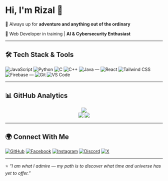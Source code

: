 # Hi, I'm Rizal 👋  



🌳 Always up for **adventure and anything out of the ordinary**

🚀 Web Developer in training | **AI & Cybersecurity Enthusiast**  


---

## 🛠️ Tech Stack & Tools

![JavaScript](https://img.shields.io/badge/-JavaScript-323330?style=flat&logo=javascript&logoColor=F7DF1E)
![Python](https://img.shields.io/badge/-Python-14354C?style=flat&logo=python&logoColor=FFD43B)
![C](https://img.shields.io/badge/-C-283593?style=flat&logo=c&logoColor=white)
![C++](https://img.shields.io/badge/-C++-00599C?style=flat&logo=c%2B%2B&logoColor=white)
![Java](https://img.shields.io/badge/-Java-0A66C2?style=flat&logo=openjdk&logoColor=white)
—
![React](https://img.shields.io/badge/-React-20232A?style=flat&logo=react&logoColor=61DAFB)
![Tailwind CSS](https://img.shields.io/badge/-Tailwind_CSS-0F172A?style=flat&logo=tailwind-css&logoColor=38BDF8)
![Firebase](https://img.shields.io/badge/-Firebase-181717?style=flat&logo=firebase&logoColor=FFCA28)
—
![Git](https://img.shields.io/badge/-Git-181717?style=flat&logo=git&logoColor=F05032)
![VS Code](https://img.shields.io/badge/-VS%20Code-1E1E1E?style=flat&logo=visual-studio-code&logoColor=007ACC)




---

## 📊 GitHub Analytics

<div align="center">
  <img src="https://github-readme-stats.vercel.app/api/top-langs/?username=theonlyrizal&layout=compact&theme=tokyonight" /><br/>
  <img src="https://github-readme-stats.vercel.app/api?username=theonlyrizal&show_icons=true&theme=tokyonight" /> 
  <img src="https://github-readme-streak-stats.herokuapp.com/?user=theonlyrizal&theme=tokyonight&hide_border=true" />
</div>

---

## 🌍 Connect With Me  
[![GitHub](https://img.shields.io/badge/-GitHub-181717?style=flat&logo=github)](https://github.com/theonlyrizal)
[![Facebook](https://img.shields.io/badge/Facebook-1877F2?style=flat&logo=facebook&logoColor=white)](https://www.facebook.com/the0nlyrizal)
[![Instagram](https://img.shields.io/badge/Instagram-E4405F?style=flat&logo=instagram&logoColor=white)](https://www.instagram.com/theonlyrizal/)
[![Discord](https://img.shields.io/badge/Discord-5865F2?style=flat&logo=discord&logoColor=white)](https://discord.com/users/theonlyrizal)
[![X](https://img.shields.io/badge/X.com-000000?style=flat&logo=x&logoColor=white)](https://x.com/the0nlyrizal)



---

⭐️ *“I am what I admire — my path is to discover what time and universe has yet to offer.”*  
